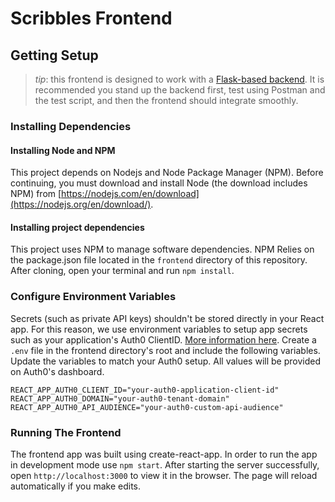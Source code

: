 # Scribbles Frontend

## Getting Setup

> _tip_: this frontend is designed to work with a [Flask-based backend](../backend). It is recommended you stand up the backend first, test using Postman and the test script, and then the frontend should integrate smoothly.

### Installing Dependencies

#### Installing Node and NPM

This project depends on Nodejs and Node Package Manager (NPM). Before continuing, you must download and install Node (the download includes NPM) from [https://nodejs.com/en/download](https://nodejs.org/en/download/).

#### Installing project dependencies

This project uses NPM to manage software dependencies. NPM Relies on the package.json file located in the `frontend` directory of this repository. After cloning, open your terminal and run `npm install`.

### Configure Environment Variables

Secrets (such as private API keys) shouldn't be stored directly in your React app. For this reason, we use environment variables to setup app secrets such as your application's Auth0 ClientID. [More information here](https://create-react-app.dev/docs/adding-custom-environment-variables/).
Create a `.env` file in the frontend directory's root and include the following variables. Update the variables to match your Auth0 setup. All values will be provided on Auth0's dashboard.

```
REACT_APP_AUTH0_CLIENT_ID="your-auth0-application-client-id"
REACT_APP_AUTH0_DOMAIN="your-auth0-tenant-domain"
REACT_APP_AUTH0_API_AUDIENCE="your-auth0-custom-api-audience"
```

### Running The Frontend

The frontend app was built using create-react-app. In order to run the app in development mode use `npm start`. After starting the server successfully, open `http://localhost:3000` to view it in the browser. The page will reload automatically if you make edits.
